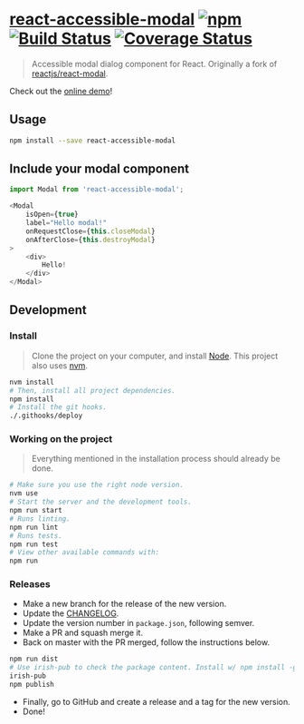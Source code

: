 # [react-accessible-modal](https://springload.github.io/react-accessible-modal/) [![npm](https://img.shields.io/npm/v/react-accessible-modal.svg?style=flat-square)](https://www.npmjs.com/package/react-accessible-modal) [![Build Status](https://travis-ci.org/springload/react-accessible-modal.svg?branch=master)](https://travis-ci.org/springload/react-accessible-modal) [![Coverage Status](https://coveralls.io/repos/github/springload/react-accessible-modal/badge.svg)](https://coveralls.io/github/springload/react-accessible-modal)

> Accessible modal dialog component for React. Originally a fork of [reactjs/react-modal](https://github.com/reactjs/react-modal).

Check out the [online demo](https://springload.github.io/react-accessible-modal/)!

## Usage

```sh
npm install --save react-accessible-modal
```

## Include your modal component

```js
import Modal from 'react-accessible-modal';

<Modal
    isOpen={true}
    label="Hello modal!"
    onRequestClose={this.closeModal}
    onAfterClose={this.destroyModal}
>
    <div>
        Hello!
    </div>
</Modal>
```

## Development

### Install


> Clone the project on your computer, and install [Node](https://nodejs.org). This project also uses [nvm](https://github.com/creationix/nvm).

```sh
nvm install
# Then, install all project dependencies.
npm install
# Install the git hooks.
./.githooks/deploy
```

### Working on the project

> Everything mentioned in the installation process should already be done.

```sh
# Make sure you use the right node version.
nvm use
# Start the server and the development tools.
npm run start
# Runs linting.
npm run lint
# Runs tests.
npm run test
# View other available commands with:
npm run
```

### Releases

- Make a new branch for the release of the new version.
- Update the [CHANGELOG](CHANGELOG.md).
- Update the version number in `package.json`, following semver.
- Make a PR and squash merge it.
- Back on master with the PR merged, follow the instructions below.

```sh
npm run dist
# Use irish-pub to check the package content. Install w/ npm install -g first.
irish-pub
npm publish
```

- Finally, go to GitHub and create a release and a tag for the new version.
- Done!

